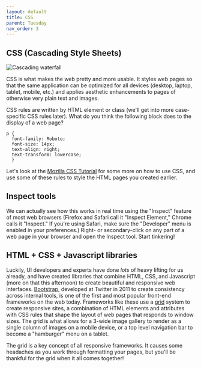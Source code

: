 ```yaml
---
layout: default
title: CSS
parent: Tuesday
nav_order: 3
---
```


## CSS (Cascading Style Sheets)

![Cascading waterfall](https://live.staticflickr.com/4883/45795354092_55b929688f_b.jpg)
                                                                                                                     
CSS is what makes the web pretty and more usable. It styles web pages so that the same application can be optimized for all devices (desktop, laptop, tablet, mobile, etc.) and applies aesthetic enhancements to pages of otherwise very plain text and images.

CSS rules are written by HTML element or class (we'll get into more case-specific CSS rules later). What do you think the following block does to the display of a web page?

```
p {
  font-family: Roboto;
  font-size: 14px;
  text-align: right;
  text-transform: lowercase;
  }
```

Let's look at the [Mozilla CSS Tutorial](https://developer.mozilla.org/en-US/docs/Learn/CSS/Introduction_to_CSS) for some more on how to use CSS, and use some of these rules to style the HTML pages you created earlier.

## Inspect tools

We can actually see how this works in real time using the "Inspect" feature of most web browsers (Firefox and Safari call it "Inspect Element," Chrome calls it "Inspect." If you're using Safari, make sure the "Developer" menu is enabled in your preferences.) Right- or secondary-click on any part of a web page in your browser and open the Inspect tool. Start tinkering!

## HTML + CSS + Javascript libraries
Luckily, UI developers and experts have done _lots_ of heavy lifting for us already, and have created libraries that combine HTML, CSS, and Javascript (more on that this afternoon) to create beautiful and responsive web interfaces. [Bootstrap](https://getbootstrap.com/), developed at Twitter in 2011 to create consistency across internal tools, is one of the first and most popular front-end frameworks on the web today. Frameworks like these use a [grid](https://getbootstrap.com/docs/4.3/layout/grid/) system to create responsive sites, a combination of HTML elements and attributes with CSS rules that shape the layout of web pages that responds to window sizes. The grid is what allows for a 3-wide image gallery to render as a single column of images on a mobile device, or a top level navigation bar to become a "hamburger" menu on a tablet. 

The grid is a key concept of all responsive frameworks. It causes some headaches as you work through formatting your pages, but you'll be thankful for the grid when it all comes together!
